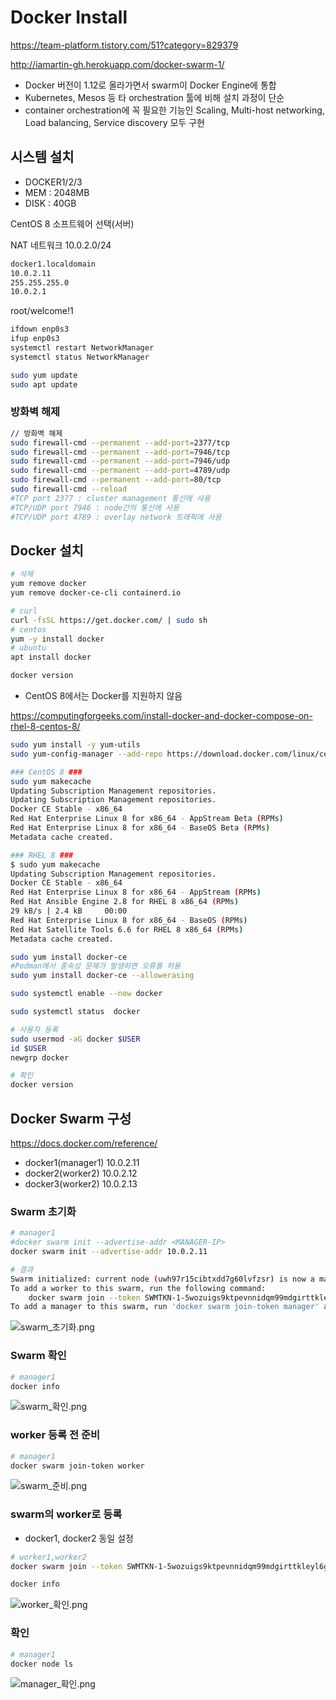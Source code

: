 # Docker Install

<https://team-platform.tistory.com/51?category=829379>

<http://iamartin-gh.herokuapp.com/docker-swarm-1/>

- Docker 버전이 1.12로 올라가면서 swarm이 Docker Engine에 통합
- Kubernetes, Mesos 등 타 orchestration 툴에 비해 설치 과정이 단순
- container orchestration에 꼭 필요한 기능인 Scaling, Multi-host networking, Load balancing, Service discovery 모두 구현

## 시스템 설치

- DOCKER1/2/3
- MEM : 2048MB
- DISK : 40GB

CentOS 8
소프트웨어 선택(서버)

NAT 네트워크
10.0.2.0/24

```bash
docker1.localdomain
10.0.2.11
255.255.255.0
10.0.2.1
```

root/welcome!1

```bash
ifdown enp0s3
ifup enp0s3
systemctl restart NetworkManager
systemctl status NetworkManager

sudo yum update
sudo apt update
```

### 방화벽 해제

```bash
// 방화벽 해제
sudo firewall-cmd --permanent --add-port=2377/tcp
sudo firewall-cmd --permanent --add-port=7946/tcp
sudo firewall-cmd --permanent --add-port=7946/udp
sudo firewall-cmd --permanent --add-port=4789/udp
sudo firewall-cmd --permanent --add-port=80/tcp
sudo firewall-cmd --reload
#TCP port 2377 : cluster management 통신에 사용
#TCP/UDP port 7946 : node간의 통신에 사용
#TCP/UDP port 4789 : overlay network 트래픽에 사용
```

## Docker 설치

```bash
# 삭제
yum remove docker
yum remove docker-ce-cli containerd.io
```

```bash
# curl
curl -fsSL https://get.docker.com/ | sudo sh
# centos
yum -y install docker
# ubuntu
apt install docker

docker version
```

- CentOS 8에서는 Docker를 지원하지 않음

<https://computingforgeeks.com/install-docker-and-docker-compose-on-rhel-8-centos-8/>

```bash
sudo yum install -y yum-utils
sudo yum-config-manager --add-repo https://download.docker.com/linux/centos/docker-ce.repo
```

```bash
### CentOS 8 ###
sudo yum makecache
Updating Subscription Management repositories.
Updating Subscription Management repositories.
Docker CE Stable - x86_64                                                   6.1 kB/s |  14 kB     00:02
Red Hat Enterprise Linux 8 for x86_64 - AppStream Beta (RPMs)               1.8 kB/s | 4.1 kB     00:02
Red Hat Enterprise Linux 8 for x86_64 - BaseOS Beta (RPMs)                  3.5 kB/s | 4.1 kB     00:01
Metadata cache created.

### RHEL 8 ###
$ sudo yum makecache 
Updating Subscription Management repositories.
Docker CE Stable - x86_64                                                   14 kB/s | 3.8 kB     00:00
Red Hat Enterprise Linux 8 for x86_64 - AppStream (RPMs)                    33 kB/s | 2.8 kB     00:00
Red Hat Ansible Engine 2.8 for RHEL 8 x86_64 (RPMs)
29 kB/s | 2.4 kB     00:00
Red Hat Enterprise Linux 8 for x86_64 - BaseOS (RPMs)                       30 kB/s | 2.4 kB     00:00
Red Hat Satellite Tools 6.6 for RHEL 8 x86_64 (RPMs)                        29 kB/s | 2.1 kB     00:00
Metadata cache created.

sudo yum install docker-ce
#Podman에서 종속성 문제가 발생하면 오류를 허용
sudo yum install docker-ce --allowerasing

sudo systemctl enable --now docker

sudo systemctl status  docker

# 사용자 등록
sudo usermod -aG docker $USER
id $USER
newgrp docker

# 확인
docker version
```

## Docker Swarm 구성

<https://docs.docker.com/reference/>

- docker1(manager1) 10.0.2.11
- docker2(worker2) 10.0.2.12
- docker3(worker2) 10.0.2.13

### Swarm 초기화

```bash
# manager1
#docker swarm init --advertise-addr <MANAGER-IP>
docker swarm init --advertise-addr 10.0.2.11

# 결과
Swarm initialized: current node (uwh97r15cibtxdd7g60lvfzsr) is now a manager.
To add a worker to this swarm, run the following command:
    docker swarm join --token SWMTKN-1-5wozuigs9ktpevnnidqm99mdgirttkleyl6gix35mumpx05xux-agswl8jcep9lqrd86ayq02c2x 10.0.2.11:2377
To add a manager to this swarm, run 'docker swarm join-token manager' and follow the instructions.
```

![swarm_초기화.png](./images/swarm_초기화.png)

### Swarm 확인

```bash
# manager1
docker info
```

![swarm_확인.png](./images/swarm_확인.png)

### worker 등록 전 준비

```bash
# manager1
docker swarm join-token worker
```

![swarm_준비.png](./images/swarm_준비.png)

### swarm의 worker로 등록

- docker1, docker2 동일 설정

```bash
# worker1,worker2
docker swarm join --token SWMTKN-1-5wozuigs9ktpevnnidqm99mdgirttkleyl6gix35mumpx05xux-agswl8jcep9lqrd86ayq02c2x 10.0.2.11:2377

docker info
```

![worker_확인.png](./images/worker_확인.png)

### 확인

```bash
# manager1
docker node ls
```

![manager_확인.png](./images/manager_확인.png)
